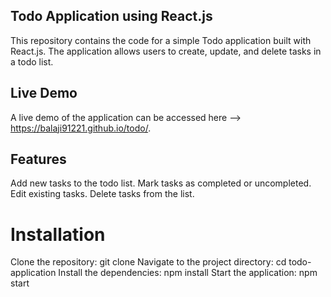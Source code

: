 ## Todo Application using React.js
This repository contains the code for a simple Todo application built with React.js. The application allows users to create, update, and delete tasks in a todo list.


## Live Demo
A live demo of the application can be accessed here --> https://balaji91221.github.io/todo/.
## Features
Add new tasks to the todo list.
Mark tasks as completed or uncompleted.
Edit existing tasks.
Delete tasks from the list.
# Installation
Clone the repository: git clone <repository-url>
Navigate to the project directory: cd todo-application
Install the dependencies: npm install
Start the application: npm start
